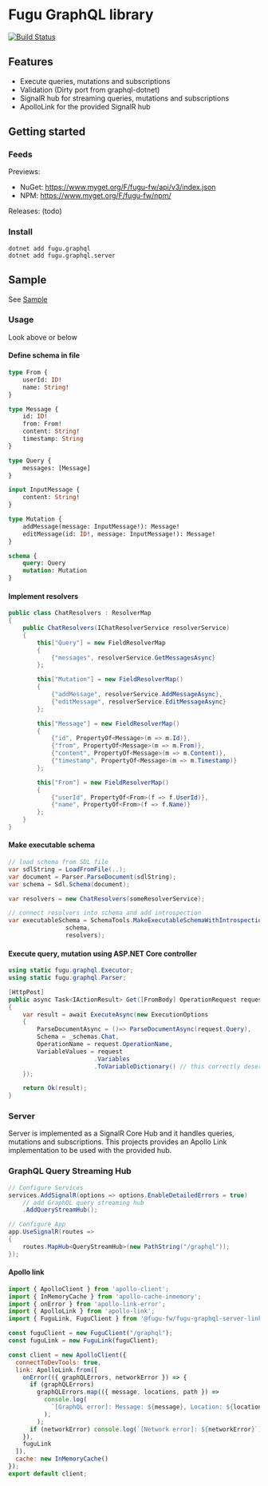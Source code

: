 Fugu GraphQL library
=====================================

[![Build Status](https://dev.azure.com/fugu-fw/graphql/_apis/build/status/pekkah.fugu-graphql)](https://dev.azure.com/fugu-fw/graphql/_build/latest?definitionId=1)


## Features

* Execute queries, mutations and subscriptions
* Validation (Dirty port from graphql-dotnet)
* SignalR hub for streaming queries, mutations and subscriptions
* ApolloLink for the provided SignalR hub


## Getting started

### Feeds

Previews: 

* NuGet: https://www.myget.org/F/fugu-fw/api/v3/index.json
* NPM: https://www.myget.org/F/fugu-fw/npm/

Releases:
(todo)

### Install 

```
dotnet add fugu.graphql
dotnet add fugu.graphql.server
```

## Sample

See [Sample](https://github.com/pekkah/fugu-graphql-samples)


### Usage

Look above or below

#### Define schema in file

```graphql
type From {
    userId: ID!
    name: String!
}

type Message {
    id: ID!
    from: From!
    content: String!
    timestamp: String
}

type Query {
    messages: [Message]
}

input InputMessage {
    content: String!
}

type Mutation {
    addMessage(message: InputMessage!): Message!
    editMessage(id: ID!, message: InputMessage!): Message!
}

schema {
    query: Query
    mutation: Mutation
}
```

#### Implement resolvers

```csharp
public class ChatResolvers : ResolverMap
{
    public ChatResolvers(IChatResolverService resolverService)
    {
        this["Query"] = new FieldResolverMap
        {
            {"messages", resolverService.GetMessagesAsync}
        };

        this["Mutation"] = new FieldResolverMap()
        {
            {"addMessage", resolverService.AddMessageAsync},
            {"editMessage", resolverService.EditMessageAsync}
        };

        this["Message"] = new FieldResolverMap()
        {
            {"id", PropertyOf<Message>(m => m.Id)},
            {"from", PropertyOf<Message>(m => m.From)},
            {"content", PropertyOf<Message>(m => m.Content)},
            {"timestamp", PropertyOf<Message>(m => m.Timestamp)}
        };

        this["From"] = new FieldResolverMap()
        {
            {"userId", PropertyOf<From>(f => f.UserId)},
            {"name", PropertyOf<From>(f => f.Name)}
        };
    }
}
```

#### Make executable schema

```csharp
// load schema from SDL file
var sdlString = LoadFromFile(..);
var document = Parser.ParseDocument(sdlString);
var schema = Sdl.Schema(document);

var resolvers = new ChatResolvers(someResolverService);

// connect resolvers into schema and add introspection
var executableSchema = SchemaTools.MakeExecutableSchemaWithIntrospection(
                schema,
                resolvers);
```

#### Execute query, mutation using ASP.NET Core controller

```csharp
using static fugu.graphql.Executor;
using static fugu.graphql.Parser;

[HttpPost]
public async Task<IActionResult> Get([FromBody] OperationRequest request)
{
    var result = await ExecuteAsync(new ExecutionOptions
    {
        ParseDocumentAsync = ()=> ParseDocumentAsync(request.Query),
        Schema = _schemas.Chat,
        OperationName = request.OperationName,
        VariableValues = request
                        .Variables
                        .ToVariableDictionary() // this correctly deserializes the nested dictionaries
    });

    return Ok(result);
}
```

### Server

Server is implemented as a SignalR Core Hub and it handles queries, mutations
and subscriptions. This projects provides an Apollo Link implementation to be
used with the provided hub.

### GraphQL Query Streaming Hub

```csharp
// Configure Services
services.AddSignalR(options => options.EnableDetailedErrors = true)
    // add GraphQL query streaming hub
    .AddQueryStreamHub();

// Configure App
app.UseSignalR(routes =>
{
    routes.MapHub<QueryStreamHub>(new PathString("/graphql"));
});

```

#### Apollo link

```js
import { ApolloClient } from 'apollo-client';
import { InMemoryCache } from 'apollo-cache-inmemory';
import { onError } from 'apollo-link-error';
import { ApolloLink } from 'apollo-link';
import { FuguLink, FuguClient } from '@fugu-fw/fugu-graphql-server-link';

const fuguClient = new FuguClient("/graphql");
const fuguLink = new FuguLink(fuguClient);

const client = new ApolloClient({
  connectToDevTools: true,
  link: ApolloLink.from([
    onError(({ graphQLErrors, networkError }) => {
      if (graphQLErrors)
        graphQLErrors.map(({ message, locations, path }) =>
          console.log(
            `[GraphQL error]: Message: ${message}, Location: ${locations}, Path: ${path}`,
          ),
        );
      if (networkError) console.log(`[Network error]: ${networkError}`);
    }),
    fuguLink
  ]),
  cache: new InMemoryCache()
});
export default client;
```
